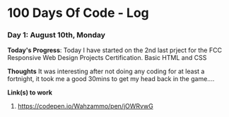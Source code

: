 # 100 Days Of Code - Log

### Day 1: August 10th, Monday

**Today's Progress**: Today I have started on the 2nd last prject for the FCC Responsive Web Design Projects Certification. Basic HTML and CSS

**Thoughts**  It was interesting after not doing any coding for at least a fortnight, it took me a good 30mins to get my head back in the game....

**Link(s) to work**
1. https://codepen.io/Wahzammo/pen/jOWRvwG
